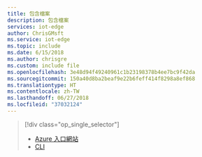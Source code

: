 ```yaml
---
title: 包含檔案
description: 包含檔案
services: iot-edge
author: ChrisGMsft
ms.service: iot-edge
ms.topic: include
ms.date: 6/15/2018
ms.author: chrisgre
ms.custom: include file
ms.openlocfilehash: 3e48d94f49240961c1b23198378b4ee7bc9f42da
ms.sourcegitcommit: 150a40d8ba2beaf9e22b6feff414f8298a8ef868
ms.translationtype: HT
ms.contentlocale: zh-TW
ms.lasthandoff: 06/27/2018
ms.locfileid: "37032124"
---
```

> [!div class="op_single_selector"]
> * [Azure 入口網站](../articles/iot-edge/how-to-deploy-monitor.md)
> * [CLI](../articles/iot-edge/how-to-deploy-monitor-cli.md)

